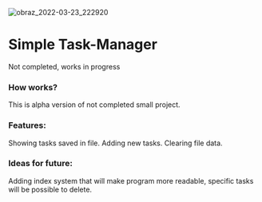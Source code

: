 ![obraz_2022-03-23_222920](https://user-images.githubusercontent.com/88060437/159798945-8a74813f-a2f8-4919-b6ce-eb4ec9b87715.png)
# Simple Task-Manager
  Not completed, works in progress 

### How works?
  This is alpha version of not completed small project.

### Features:
  Showing tasks saved in file.
  Adding new tasks.
  Clearing file data.

### Ideas for future:
  Adding index system that will make program more readable, specific tasks will be possible to delete.
